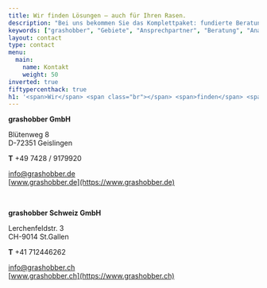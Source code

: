 ```yaml
---
title: Wir finden Lösungen – auch für Ihren Rasen.
description: "Bei uns bekommen Sie das Komplettpaket: fundierte Beratung, weitreichendes Fachwissen, Analysemöglichkeiten und stimmige Produktlösungen."
keywords: ["grashobber", "Gebiete", "Ansprechpartner", "Beratung", "Analyse", "Produktlösungen"]
layout: contact
type: contact
menu:
  main:
    name: Kontakt
    weight: 50
inverted: true
fiftypercenthack: true
h1: '<span>Wir</span> <span class="br"></span> <span>finden</span> <span class="br"></span> <span>Lösungen</span>'
---
```


<strong class="c-contact__address-headline">grashobber GmbH</strong>

Blütenweg 8  
D-72351 Geislingen

**T** +49 7428 / 9179920

[info@grashobber.de](mailto:info@grashobber.de)  
[www.grashobber.de](https://www.grashobber.de)

&nbsp;  

<strong class="c-contact__address-headline">grashobber Schweiz GmbH</strong>

Lerchenfeldstr. 3  
CH-9014 St.Gallen

**T** +41 712446262
 
[info@grashobber.ch](mailto:info@grashobber.ch)  
[www.grashobber.ch](https://www.grashobber.ch)
